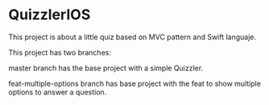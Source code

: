 # QuizzlerIOS

This project is about a little quiz based on MVC pattern and Swift languaje.

This project has two branches:

master branch has the base project with a simple Quizzler.

feat-multiple-options branch has base project with the feat to show multiple options to answer a question.

